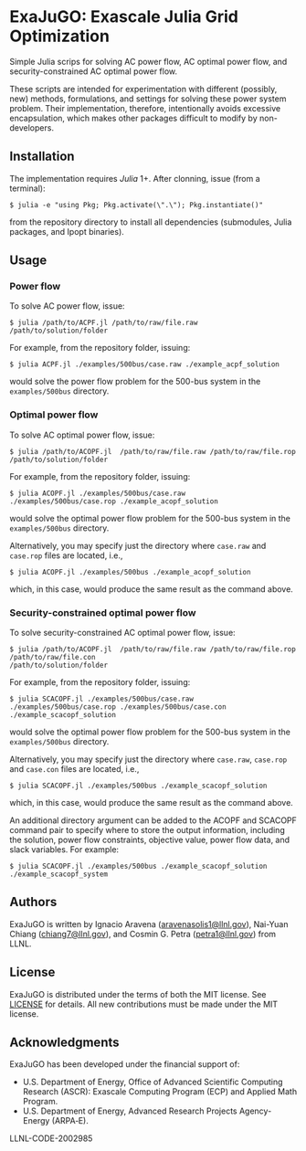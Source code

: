 # ExaJuGO: Exascale Julia Grid Optimization

Simple Julia scrips for solving AC power flow, AC optimal power flow, and
security-constrained AC optimal power flow.

These scripts are intended for experimentation with different (possibly, new)
methods, formulations, and settings for solving these power system problem.
Their implementation, therefore, intentionally avoids excessive encapsulation,
which makes other packages difficult to modify by non-developers.

## Installation

The implementation requires *Julia* 1+. After clonning, issue (from a terminal):

```
$ julia -e "using Pkg; Pkg.activate(\".\"); Pkg.instantiate()"
```

from the repository directory to install all dependencies (submodules, Julia
packages, and Ipopt binaries).

## Usage

### Power flow

To solve AC power flow, issue:

```
$ julia /path/to/ACPF.jl /path/to/raw/file.raw /path/to/solution/folder
```

For example, from the repository folder, issuing:

```
$ julia ACPF.jl ./examples/500bus/case.raw ./example_acpf_solution
```

would solve the power flow problem for the 500-bus system in the `examples/500bus`
directory.

### Optimal power flow

To solve AC optimal power flow, issue:

```
$ julia /path/to/ACOPF.jl  /path/to/raw/file.raw /path/to/raw/file.rop /path/to/solution/folder
```

For example, from the repository folder, issuing:

```
$ julia ACOPF.jl ./examples/500bus/case.raw  ./examples/500bus/case.rop ./example_acopf_solution
```

would solve the optimal power flow problem for the 500-bus system in the
`examples/500bus` directory.

Alternatively, you may specify just the directory where `case.raw` and 
`case.rop` files are located, i.e.,

```
$ julia ACOPF.jl ./examples/500bus ./example_acopf_solution
```

which, in this case, would produce the same result as the command above.

### Security-constrained optimal power flow

To solve security-constrained AC optimal power flow, issue:

```
$ julia /path/to/ACOPF.jl  /path/to/raw/file.raw /path/to/raw/file.rop /path/to/raw/file.con 
/path/to/solution/folder
```

For example, from the repository folder, issuing:

```
$ julia SCACOPF.jl ./examples/500bus/case.raw  ./examples/500bus/case.rop ./examples/500bus/case.con ./example_scacopf_solution
```

would solve the optimal power flow problem for the 500-bus system in the
`examples/500bus` directory.

Alternatively, you may specify just the directory where `case.raw`, `case.rop` and
`case.con` files are located, i.e.,

```
$ julia SCACOPF.jl ./examples/500bus ./example_scacopf_solution
```

which, in this case, would produce the same result as the command above.

An additional directory argument can be added to the ACOPF and SCACOPF command pair to specify where to store the output information, including the solution, power flow constraints, objective value, power flow data, and slack variables. For example:

```
$ julia SCACOPF.jl ./examples/500bus ./example_scacopf_solution ./example_scacopf_system
```

## Authors

ExaJuGO is written by Ignacio Aravena (aravenasolis1@llnl.gov), Nai-Yuan Chiang
(chiang7@llnl.gov), and Cosmin G. Petra (petra1@llnl.gov) from LLNL.

## License

ExaJuGO is distributed under the terms of both the MIT license. See [LICENSE](LICENSE) for
details. All new contributions must be made under the MIT license.

## Acknowledgments

ExaJuGO has been developed under the financial support of:

* U.S. Department of Energy, Office of Advanced Scientific Computing Research (ASCR):
  Exascale Computing Program (ECP) and Applied Math Program.
* U.S. Department of Energy, Advanced Research Projects Agency-Energy (ARPA‑E).

LLNL-CODE-2002985
